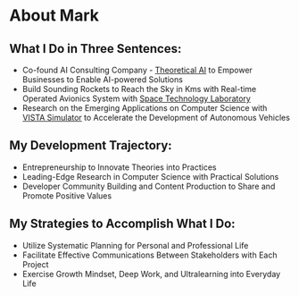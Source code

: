 # About Mark

## What I Do in Three Sentences:
- Co-found AI Consulting Company - [Theoretical AI](https://github.com/theoretical-ai) to Empower Businesses to Enable AI-powered Solutions
- Build Sounding Rockets to Reach the Sky in Kms with Real-time Operated Avionics System with [Space Technology Laboratory](https://github.com/TKU-STL)
- Research on the Emerging Applications on Computer Science with [VISTA Simulator](https://github.com/vista-simulator/vista) to Accelerate the Development of Autonomous Vehicles

## My Development Trajectory:
- Entrepreneurship to Innovate Theories into Practices
- Leading-Edge Research in Computer Science with Practical Solutions
- Developer Community Building and Content Production to Share and Promote Positive Values

## My Strategies to Accomplish What I Do:
- Utilize Systematic Planning for Personal and Professional Life
- Facilitate Effective Communications Between Stakeholders with Each Project
- Exercise Growth Mindset, Deep Work, and Ultralearning into Everyday Life
